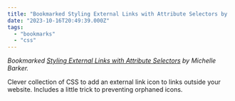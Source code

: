 ```yaml
---
title: "Bookmarked Styling External Links with Attribute Selectors by ..."
date: "2023-10-16T20:49:39.000Z"
tags: 
  - "bookmarks"
  - "css"
---
```


_Bookmarked [Styling External Links with Attribute Selectors](https://css-irl.info/styling-external-links-with-attribute-selectors/) by Michelle Barker._

Clever collection of CSS to add an external link icon to links outside your website. Includes a little trick to preventing orphaned icons.
